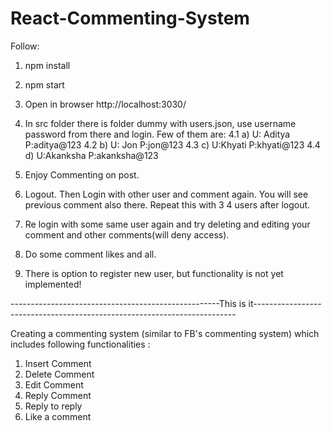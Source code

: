 # React-Commenting-System

Follow:
1. npm install
2. npm start
3. Open in browser http://localhost:3030/
4. In src folder there is folder dummy with users.json, use username password from there and login. Few of them are:
4.1 a) U: Aditya P:aditya@123
4.2    b) U: Jon P:jon@123
4.3    c) U:Khyati P:khyati@123
4.4    d) U:Akanksha P:akanksha@123
   
5. Enjoy Commenting on post. 
6. Logout. Then Login with other user and comment again. You will see previous comment also there. Repeat this with 3 4 users after logout.
7. Re login with some same user again and try deleting and editing your comment and other comments(will deny access). 
8. Do some comment likes and all.
9. There is option to register new user, but functionality is not yet implemented!


----------------------------------------------------This is it-------------------------------------------------------------------------

Creating a commenting system (similar to FB's commenting system) which includes following functionalities :
  1. Insert Comment
  2. Delete Comment 
  3. Edit Comment 
  4. Reply Comment 
  5. Reply to reply 
  6. Like a comment
